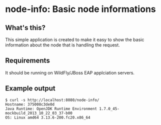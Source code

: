 node-info: Basic node informations
==================================

## What's this?

This simple application is created to make it easy to show the basic
information about the node that is handling the request.

## Requirements

It should be running on WildFly/JBoss EAP applciation servers.

## Example output

    $ curl -s http://localhost:8080/node-info/
    Hostname: 375008c3de0d
    Java Runtime: OpenJDK Runtime Environment 1.7.0_45-mockbuild_2013_10_22_03_37-b00
    OS: Linux amd64 3.13.6-200.fc20.x86_64
